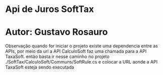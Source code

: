 # Api de Juros SoftTax
# Autor: Gustavo Rosauro

Observação quando for iniciar o projeto existe uma dependencia entre as APIs, por meio da url a API CalculoSoft faz uma chamada para a API TaxaSoft.
então basta ir nesse caminho no projeto ./SoftTax/CalculoSoft/Communs/SoftRule.cs e colocar a URL aonde a API TaxaSoft esteja sendo executada
